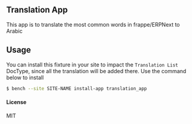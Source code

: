 ## Translation App

This app is to translate the most common words in frappe/ERPNext to Arabic

## Usage

You can install this fixture in your site to impact the `Translation List` DocType, since all the translation will be added there.
Use the command below to install

```sh
$ bench --site SITE-NAME install-app translation_app
```

#### License

MIT
